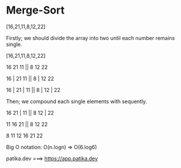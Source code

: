 # Merge-Sort

[16,21,11,8,12,22]

Firstly; we should divide the array into two until each number remains single.



[16,21,11,8,12,22]


16     21     11	 ||   8   12   22

16   |   21	  11	 ||   8   |   12	 22

16   | 	21	|  11  || 	8  | 	12  |	 22




Then; we compound each single elements with sequently.
					


16 21   |   11   ||   8 12   |   22

11 16 21         ||   8 12 22

8 11 12 16 21 22




Big O notation: O(n.logn) => O(6.log6)


patika.dev ===> https://app.patika.dev
